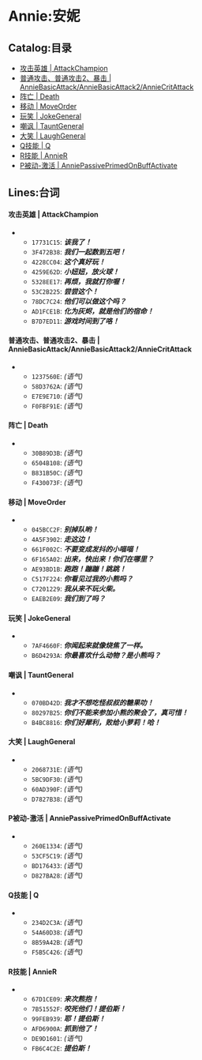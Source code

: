 # Annie:安妮

## Catalog:目录
* [攻击英雄 | AttackChampion](#攻击英雄--AttackChampion)
* [普通攻击、普通攻击2、暴击 | AnnieBasicAttack/AnnieBasicAttack2/AnnieCritAttack](#普通攻击普通攻击2暴击--AnnieBasicAttackAnnieBasicAttack2AnnieCritAttack)
* [阵亡 | Death](#阵亡--Death)
* [移动 | MoveOrder](#移动--MoveOrder)
* [玩笑 | JokeGeneral](#玩笑--JokeGeneral)
* [嘲讽 | TauntGeneral](#嘲讽--TauntGeneral)
* [大笑 | LaughGeneral](#大笑--LaughGeneral)
* [Q技能 | Q](#Q技能--Q)
* [R技能 | AnnieR](#R技能--AnnieR)
* [P被动-激活 | AnniePassivePrimedOnBuffActivate](#P被动-激活--AnniePassivePrimedOnBuffActivate)

## Lines:台词
#### 攻击英雄 | AttackChampion
- - `17731C15`: ***该我了！***
  - `3F472B38`: ***我们一起数到五吧！***
  - `4228CC04`: ***这个真好玩！***
  - `4259E62D`: ***小妞妞，放火球！***
  - `5328EE17`: ***再烦，我就打你喔！***
  - `53C2B225`: ***尝尝这个！***
  - `78DC7C24`: ***他们可以做这个吗？***
  - `AD1FCE1B`: ***化为灰烬，就是他们的宿命！***
  - `B7D7ED11`: ***游戏时间到了咯！***

#### 普通攻击、普通攻击2、暴击 | AnnieBasicAttack/AnnieBasicAttack2/AnnieCritAttack
- - `1237560E`: *(语气)*
  - `58D3762A`: *(语气)*
  - `E7E9E710`: *(语气)*
  - `F0FBF91E`: *(语气)*

#### 阵亡 | Death
- - `30B89D3B`: *(语气)*
  - `6504B108`: *(语气)*
  - `B831B50C`: *(语气)*
  - `F430073F`: *(语气)*

#### 移动 | MoveOrder
- - `045BCC2F`: ***别掉队哟！***
  - `4A5F3902`: ***走这边！***
  - `661F002C`: ***不要变成发抖的小喵喵！***
  - `6F165A02`: ***出来，快出来！你们在哪里？***
  - `AE93BD1B`: ***跑跑！蹦蹦！跳跳！***
  - `C517F224`: ***你看见过我的小熊吗？***
  - `C7201229`: ***我从来不玩火柴。***
  - `EAEB2E09`: ***我们到了吗？***

#### 玩笑 | JokeGeneral
- - `7AF4660F`: ***你闻起来就像烧焦了一样。***
  - `B6D4293A`: ***你最喜欢什么动物？是小熊吗？***

#### 嘲讽 | TauntGeneral
- - `070BD42D`: ***我才不想吃怪叔叔的糖果叻！***
  - `80297B25`: ***你们不能来参加小熊的聚会了，真可惜！***
  - `B4BC8816`: ***你们好犀利，败给小萝莉！哈！***

#### 大笑 | LaughGeneral
- - `2068731E`: *(语气)*
  - `5BC9DF30`: *(语气)*
  - `60AD390F`: *(语气)*
  - `D7827B38`: *(语气)*

#### P被动-激活 | AnniePassivePrimedOnBuffActivate
- - `260E1334`: *(语气)*
  - `53CF5C19`: *(语气)*
  - `BD176433`: *(语气)*
  - `D827BA28`: *(语气)*

#### Q技能 | Q
- - `234D2C3A`: *(语气)*
  - `54A60D38`: *(语气)*
  - `8B59A42B`: *(语气)*
  - `F5B5C426`: *(语气)*

#### R技能 | AnnieR
- - `67D1CE09`: ***来次熊抱！***
  - `7B51552F`: ***咬死他们！提伯斯！***
  - `99FEB939`: ***耶！提伯斯！***
  - `AFD6900A`: ***抓到他了！***
  - `DE9D1601`: *(语气)*
  - `FB6C4C2E`: ***提伯斯！***